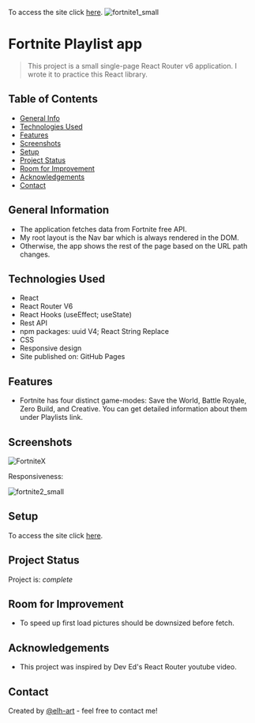 To access the site click [here](https://elh-art.github.io/react_fortnite_playlist/).
![fortnite1_small](https://user-images.githubusercontent.com/48730665/184224161-70c3b873-9412-4022-a560-89ff199dbe9a.gif)

# Fortnite Playlist app
>  This project is a small single-page React Router v6 application. I wrote it to practice this React library.   

## Table of Contents
* [General Info](#general-information)
* [Technologies Used](#technologies-used)
* [Features](#features)
* [Screenshots](#screenshots)
* [Setup](#setup)
* [Project Status](#project-status)
* [Room for Improvement](#room-for-improvement)
* [Acknowledgements](#acknowledgements)
* [Contact](#contact)
<!-- * [License](#license) -->


## General Information
- The application fetches data from Fortnite free API.
- My root layout is the Nav bar which is always rendered in the DOM.
- Otherwise, the app shows the rest of the page based on the URL path changes.


## Technologies Used
- React
- React Router V6
- React Hooks (useEffect; useState)
- Rest API
- npm packages: uuid V4; React String Replace
- CSS
- Responsive design
- Site published on: GitHub Pages


## Features
- Fortnite has four distinct game-modes: Save the World, Battle Royale, Zero Build, and Creative. You can get detailed information about them under Playlists link.


## Screenshots

![FortniteX](https://user-images.githubusercontent.com/48730665/184225681-57ba650c-524e-4547-812e-7c7e92990adb.jpg)

Responsiveness:

![fortnite2_small](https://user-images.githubusercontent.com/48730665/184225963-46170281-fe3a-4f63-a5f9-d475a62da29b.gif)

## Setup
To access the site click [here](https://elh-art.github.io/react_fortnite_playlist/).


## Project Status
Project is:  _complete_


## Room for Improvement
- To speed up first load pictures should be downsized before fetch.


## Acknowledgements
- This project was inspired by Dev Ed's React Router youtube video.


## Contact
Created by [@elh-art](https://www.mazsi.net/) - feel free to contact me!


